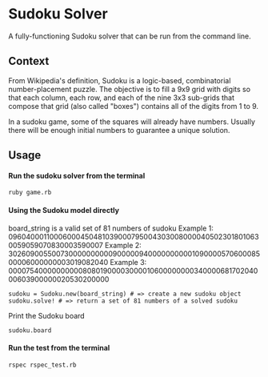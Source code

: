 # Sudoku Solver
A fully-functioning Sudoku solver that can be run from the command line.

## Context
From Wikipedia's definition, Sudoku is a logic-based, combinatorial number-placement puzzle. The objective is to fill a 9x9 grid with digits so that each column, each row, and each of the nine 3x3 sub-grids that compose that grid (also called "boxes") contains all of the digits from 1 to 9.

In a sudoku game, some of the squares will already have numbers. Usually there will be enough initial numbers to guarantee a unique solution.

## Usage
#### Run the sudoku solver from the terminal

```
ruby game.rb
```

#### Using the Sudoku model directly

board_string is a valid set of 81 numbers of sudoku
Example 1: 096040001100060004504810390007950043030080000405023018010630059059070830003590007
Example 2: 302609005500730000000000900000940000000000109000057060008500006000000003019082040
Example 3: 000075400000000008080190000300001060000000034000068170204000603900000020530200000

```
sudoku = Sudoku.new(board_string) # => create a new sudoku object
sudoku.solve! # => return a set of 81 numbers of a solved sudoku
```

Print the Sudoku board

```
sudoku.board
```

#### Run the test from the terminal

```
rspec rspec_test.rb
```
